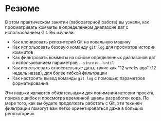 # Резюме

В этом практическом занятии (лабораторной работе) вы узнали, как просматривать коммиты в определенном диапазоне дат с использованием Git. Вы изучили:

- Как клонировать репозиторий Git на локальную машину
- Как использовать базовую команду `git log` для просмотра истории коммитов
- Как фильтровать коммиты на основе определенных диапазонов дат с использованием параметров `--since` и `--until`
- Как использовать относительные даты, такие как "12 weeks ago" (12 недель назад), для более гибкой фильтрации
- Как настроить вывод команды `git log` с помощью параметров форматирования

Эти навыки являются обязательными для понимания истории проекта, поиска ошибок и просмотра временной шкалы разработки кода. По мере того, как вы будете продолжать работать с Git, эти техники фильтрации помогут вам легко ориентироваться даже в больших репозиториях.
